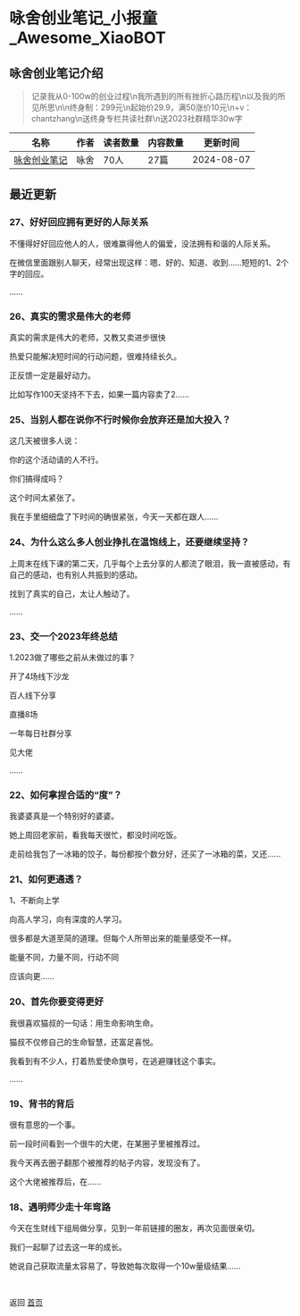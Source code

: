 # 咏舍创业笔记_小报童_Awesome_XiaoBOT

## 咏舍创业笔记介绍
> 记录我从0-100w的创业过程\n我所遇到的所有挫折心路历程\n以及我的所见所思\n\n终身制：299元\n起始价29.9，满50涨价10元\n+v：chantzhang\n送终身专栏共读社群\n送2023社群精华30w字  
  


|名称|作者|读者数量|内容数量|更新时间|
|---|---|---|---|---|
|[咏舍创业笔记](https://xiaobot.net/p/yongshechuangfu?refer=0b133df9-27dc-423b-8101-639049001c13)|咏舍|70人|27篇|2024-08-07|

## 最近更新
### 27、好好回应拥有更好的人际关系

不懂得好好回应他人的人，很难赢得他人的偏爱，没法拥有和谐的人际关系。

在微信里面跟别人聊天，经常出现这样：嗯、好的、知道、收到……短短的1、2个字的回应。

......

### 26、真实的需求是伟大的老师

真实的需求是伟大的老师，又教又卖进步很快

热爱只能解决短时间的行动问题，很难持续长久。

正反馈一定是最好动力。

比如写作100天坚持不下去，如果一篇内容卖了2......

### 25、当别人都在说你不行时候你会放弃还是加大投入？

这几天被很多人说：

你的这个活动请的人不行。

你们搞得成吗？

这个时间太紧张了。

我在手里细细盘了下时间的确很紧张，今天一天都在跟人......

### 24、为什么这么多人创业挣扎在温饱线上，还要继续坚持？

上周末在线下课的第二天，几乎每个上去分享的人都流了眼泪，我一直被感动，有自己的感动，也有别人共振到的感动。

找到了真实的自己，太让人触动了。

......

### 23、交一个2023年终总结

1.2023做了哪些之前从未做过的事？

开了4场线下沙龙

百人线下分享

直播8场

一年每日社群分享

见大佬

......

### 22、如何拿捏合适的“度”？

我婆婆真是一个特别好的婆婆。

她上周回老家前，看我每天很忙，都没时间吃饭。

走前给我包了一冰箱的饺子，每份都按个数分好，还买了一冰箱的菜，又还......

### 21、如何更通透？

1、不断向上学

向高人学习，向有深度的人学习。

很多都是大道至简的道理。但每个人所带出来的能量感受不一样。

能量不同，力量不同，行动不同

应该向更......

### 20、首先你要变得更好

我很喜欢猫叔的一句话：用生命影响生命。

猫叔不仅修自己的生命智慧，还富足喜悦。

我看到有不少人，打着热爱使命旗号，在逃避赚钱这个事实。

......

### 19、背书的背后

很有意思的一个事。

前一段时间看到一个很牛的大佬，在某圈子里被推荐过。

我今天再去圈子翻那个被推荐的帖子内容，发现没有了。

这个大佬被推荐后，在......

### 18、遇明师少走十年弯路

今天在生财线下组局做分享，见到一年前链接的圈友，再次见面很亲切。

我们一起聊了过去这一年的成长。

她说自己获取流量太容易了，导致她每次取得一个10w量级结果......


<a href="https://github.com/Reno9527/awesome-xiaobot" style="color: white; text-decoration: none;">awesome-xiaobot</a>

返回 [首页](../README.md)
